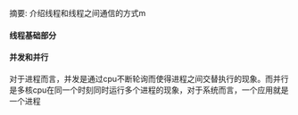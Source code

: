  摘要: 介绍线程和线程之间通信的方式m
#### 线程基础部分

#### 并发和并行
对于进程而言，并发是通过cpu不断轮询而使得进程之间交替执行的现象。而并行是多核cpu在同一个时刻同时运行多个进程的现象，对于系统而言，一个应用就是一个进程